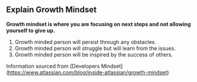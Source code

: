 ## Explain Growth Mindset
  **Growth mindset is where you are focusing on next steps and not allowing yourself to give up.**
  
  1. Growth minded person will persist through any obstacles.
  2. Growth minded person will struggle but will learn from the issues.
  3. Growth minded person will be inspired by the success of others.
  
  
Information sourced from [Developers Mindset] (https://www.atlassian.com/blog/inside-atlassian/growth-mindset)
